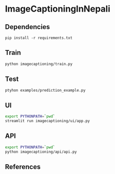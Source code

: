 # ImageCaptioningInNepali

## Dependencies

```shell
pip install -r requirements.txt
```

## Train
```bash
python imagecaptioning/train.py
```

## Test
```bash
ptyhon examples/prediction_example.py
```

## UI
```bash
export PYTHONPATH=`pwd`
streamlit run imagecaptioning/ui/app.py
```

## API
```bash
export PYTHONPATH=`pwd`
python imagecaptioning/api/api.py
```
  

## References
```
